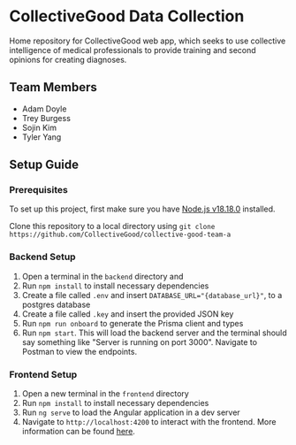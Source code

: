 # CollectiveGood Data Collection

Home repository for CollectiveGood web app, which seeks to use collective intelligence of medical professionals to provide training and second opinions for creating diagnoses.

## Team Members

- Adam Doyle
- Trey Burgess
- Sojin Kim
- Tyler Yang

## Setup Guide

### Prerequisites

To set up this project, first make sure you have [Node.js v18.18.0](https://nodejs.org/en/download) installed.

Clone this repository to a local directory using `git
clone https://github.com/CollectiveGood/collective-good-team-a`

### Backend Setup

1. Open a terminal in the `backend` directory and
2. Run `npm install` to install necessary dependencies
3. Create a file called `.env` and insert `DATABASE_URL="{database_url}"`, to a postgres database
4. Create a file called `.key` and insert the provided JSON key
5. Run `npm run onboard` to generate the Prisma client and types
6. Run `npm start`. This will load the backend server and the terminal should say something like "Server is running on port 3000". Navigate to Postman to view the endpoints.

### Frontend Setup

1. Open a new terminal in the `frontend` directory
2. Run `npm install` to install necessary dependencies
3. Run `ng serve` to load the Angular application in a dev server
4. Navigate to `http://localhost:4200` to interact with the frontend. More information can be found [here](/frontend/README.md).
